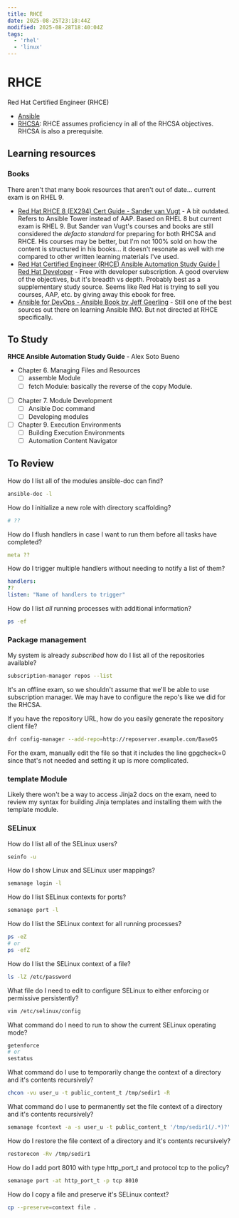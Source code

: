 ```yaml
---
title: RHCE
date: 2025-08-25T23:18:44Z
modified: 2025-08-28T18:40:04Z
tags:
  - 'rhel'
  - 'linux'
---
```


# RHCE

Red Hat Certified Engineer (RHCE)

* [Ansible](20220311200359-ansible.md)
* [RHCSA](20231109085400-rhcsa.md): RHCE assumes proficiency in all of the RHCSA objectives. RHCSA is also a prerequisite.

## Learning resources

### Books

There aren't that many book resources that aren't out of date... current exam is on RHEL 9.

* [Red Hat RHCE 8 (EX294) Cert Guide - Sander van Vugt](https://www.sandervanvugt.com/red-hat-rhce-8-ex294-cert-guide/) - A bit outdated. Refers to Ansible Tower instead of AAP. Based on RHEL 8 but current exam is RHEL 9. But Sander van Vugt's courses and books are still considered the _defacto standard_ for preparing for both RHCSA and RHCE. His courses may be better, but I'm not 100% sold on how the content is structured in his books... it doesn't resonate as well with me compared to other written learning materials I've used.
* [Red Hat Certified Engineer (RHCE) Ansible Automation Study Guide \| Red Hat Developer](https://developers.redhat.com/e-books/ansible-study-guide) - Free with developer subscription. A good overview of the objectives, but it's breadth vs depth. Probably best as a supplementary study source. Seems like Red Hat is trying to sell you courses, AAP, etc. by giving away this ebook for free.
* [Ansible for DevOps - Ansible Book by Jeff Geerling](https://www.ansiblefordevops.com/) - Still one of the best sources out there on learning Ansible IMO. But not directed at RHCE specifically.

## To Study

**RHCE Ansible Automation Study Guide** - Alex Soto Bueno

- Chapter 6. Managing Files and Resources
    - [ ] assemble Module
    - [ ] fetch Module: basically the reverse of the copy Module.
- [ ] Chapter 7. Module Development
    - [ ] Ansible Doc command
    - [ ] Developing modules
- [ ] Chapter 9. Execution Environments
    - [ ] Building Execution Environments
    - [ ] Automation Content Navigator

## To Review

How do I list all of the modules ansible-doc can find?

```bash
ansible-doc -l
```

How do I initialize a new role with directory scaffolding?

```bash
# ??
```

How do I flush handlers in case I want to run them before all tasks have completed?

```yaml
meta ??
```

How do I trigger multiple handlers without needing to notify a list of them?

```yaml
handlers:
??
listen: "Name of handlers to trigger"
```

How do I list _all_ running processes with additional information?

```bash
ps -ef
```

### Package management

My system is already _subscribed_ how do I list all of the repositories available?

```bash
subscription-manager repos --list
```

It's an offline exam, so we shouldn't assume that we'll be able to use subscription manager. We may have to configure the repo's like we did for the RHCSA.

If you have the repository URL, how do you easily generate the repository client file?

```bash
dnf config-manager --add-repo=http://reposerver.example.com/BaseOS
```

For the exam, manually edit the file so that it includes the line gpgcheck=0 since that's not needed and setting it up is more complicated.

### template Module

Likely there won't be a way to access Jinja2 docs on the exam, need to review my syntax for building Jinja templates and installing them with the template module.

### SELinux

How do I list all of the SELinux users?

```bash
seinfo -u
```

How do I show Linux and SELinux user mappings?

```bash
semanage login -l
```

How do I list SELinux contexts for ports?

```bash
semanage port -l
```

How do I list the SELinux context for all running processes?

```bash
ps -eZ
# or
ps -efZ
```

How do I list the SELinux context of a file?

```bash
ls -lZ /etc/password
```

What file do I need to edit to configure SELinux to either enforcing or permissive persistently?

```bash
vim /etc/selinux/config
```

What command do I need to run to show the current SELinux operating mode?

```bash
getenforce
# or
sestatus
```

What command do I use to temporarily change the context of a directory and it's contents recursively?

```bash
chcon -vu user_u -t public_content_t /tmp/sedir1 -R
```

What command do I use to permanently set the file context of a directory and it's contents recursively?

```bash
semanage fcontext -a -s user_u -t public_content_t '/tmp/sedir1(/.*)?'
```

How do I restore the file context of a directory and it's contents recursively?

```bash
restorecon -Rv /tmp/sedir1
```

How do I add port 8010 with type http_port_t and protocol tcp to the policy?

```bash
semanage port -at http_port_t -p tcp 8010
```

How do I copy a file and preserve it's SELinux context?

```bash
cp --preserve=context file .
```







